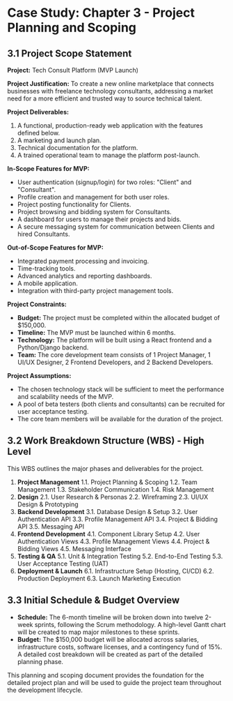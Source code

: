 # Case Study: Chapter 3 - Project Planning and Scoping

## 3.1 Project Scope Statement

**Project:** Tech Consult Platform (MVP Launch)

**Project Justification:** To create a new online marketplace that connects businesses with freelance technology consultants, addressing a market need for a more efficient and trusted way to source technical talent.

**Project Deliverables:**
1.  A functional, production-ready web application with the features defined below.
2.  A marketing and launch plan.
3.  Technical documentation for the platform.
4.  A trained operational team to manage the platform post-launch.

**In-Scope Features for MVP:**
-   User authentication (signup/login) for two roles: "Client" and "Consultant".
-   Profile creation and management for both user roles.
-   Project posting functionality for Clients.
-   Project browsing and bidding system for Consultants.
-   A dashboard for users to manage their projects and bids.
-   A secure messaging system for communication between Clients and hired Consultants.

**Out-of-Scope Features for MVP:**
-   Integrated payment processing and invoicing.
-   Time-tracking tools.
-   Advanced analytics and reporting dashboards.
-   A mobile application.
-   Integration with third-party project management tools.

**Project Constraints:**
-   **Budget:** The project must be completed within the allocated budget of $150,000.
-   **Timeline:** The MVP must be launched within 6 months.
-   **Technology:** The platform will be built using a React frontend and a Python/Django backend.
-   **Team:** The core development team consists of 1 Project Manager, 1 UI/UX Designer, 2 Frontend Developers, and 2 Backend Developers.

**Project Assumptions:**
-   The chosen technology stack will be sufficient to meet the performance and scalability needs of the MVP.
-   A pool of beta testers (both clients and consultants) can be recruited for user acceptance testing.
-   The core team members will be available for the duration of the project.

## 3.2 Work Breakdown Structure (WBS) - High Level

This WBS outlines the major phases and deliverables for the project.

1.  **Project Management**
    1.1. Project Planning & Scoping
    1.2. Team Management
    1.3. Stakeholder Communication
    1.4. Risk Management
2.  **Design**
    2.1. User Research & Personas
    2.2. Wireframing
    2.3. UI/UX Design & Prototyping
3.  **Backend Development**
    3.1. Database Design & Setup
    3.2. User Authentication API
    3.3. Profile Management API
    3.4. Project & Bidding API
    3.5. Messaging API
4.  **Frontend Development**
    4.1. Component Library Setup
    4.2. User Authentication Views
    4.3. Profile Management Views
    4.4. Project & Bidding Views
    4.5. Messaging Interface
5.  **Testing & QA**
    5.1. Unit & Integration Testing
    5.2. End-to-End Testing
    5.3. User Acceptance Testing (UAT)
6.  **Deployment & Launch**
    6.1. Infrastructure Setup (Hosting, CI/CD)
    6.2. Production Deployment
    6.3. Launch Marketing Execution

## 3.3 Initial Schedule & Budget Overview

-   **Schedule:** The 6-month timeline will be broken down into twelve 2-week sprints, following the Scrum methodology. A high-level Gantt chart will be created to map major milestones to these sprints.
-   **Budget:** The $150,000 budget will be allocated across salaries, infrastructure costs, software licenses, and a contingency fund of 15%. A detailed cost breakdown will be created as part of the detailed planning phase.

This planning and scoping document provides the foundation for the detailed project plan and will be used to guide the project team throughout the development lifecycle.
